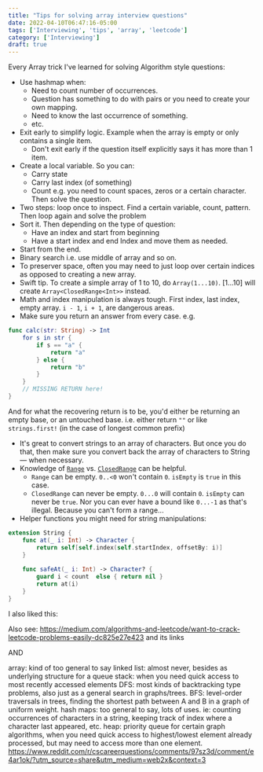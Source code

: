 ```yaml
---
title: "Tips for solving array interview questions"
date: 2022-04-10T06:47:16-05:00
tags: ['Interviewing', 'tips', 'array', 'leetcode']
category: ['Interviewing']
draft: true
---
```


Every Array trick I've learned for solving Algorithm style questions: 

- Use hashmap when:
    - Need to count number of occurrences.
    - Question has something to do with pairs or you need to create your own mapping. 
    - Need to know the last occurrence of something.
    - etc.
- Exit early to simplify logic. Example when the array is empty or only contains a single item.
    - Don't exit early if the question itself explicitly says it has more than 1 item. 
- Create a local variable. So you can: 
    - Carry state
    - Carry last index (of something)
    - Count e.g. you need to count spaces, zeros or a certain character. Then solve the question.
- Two steps: loop once to inspect. Find a certain variable, count, pattern. Then loop again and solve the problem 
- Sort it. Then depending on the type of question:
    - Have an index and start from beginning
    - Have a start index and end Index and move them as needed. 
- Start from the end.
- Binary search i.e. use middle of array and so on.
- To preserver space, often you may need to just loop over certain indices as opposed to creating a new array. 
- Swift tip. To create a simple array of 1 to 10, do `Array(1...10)`. [1...10] will create `Array<ClosedRange<Int>>` instead.
- Math and index manipulation is always tough. First index, last index, empty array. `i - 1`, `i + 1`, are dangerous areas. 
- Make sure you return an answer from every case. e.g. 

```swift
func calc(str: String) -> Int
    for s in str {
        if s == "a" {
            return "a"
        } else {
            return "b"
        }
    }
    // MISSING RETURN here! 
}
```
And for what the recovering return is to be, you'd either be returning an empty base, or an untouched base. i.e. either return `""` or like `strings.first!` (in the case of longest common prefix)

- It's great to convert strings to an array of characters. But once you do that, then make sure you convert back the array of characters to String — when necessary.
- Knowledge of [`Range`](https://developer.apple.com/documentation/swift/range) vs. [`ClosedRange`](https://developer.apple.com/documentation/swift/closedrange) can be helpful.
    - `Range` can be empty. `0..<0` won't contain `0`. `isEmpty` is `true` in this case. 
    - `ClosedRange` can never be empty. `0...0` will contain `0`. `isEmpty` can never be `true`. Nor you can ever have a bound like `0...-1` as that's illegal. Because you can't form a range...
- Helper functions you might need for string manipulations: 
```swift
extension String { 
    func at(_ i: Int) -> Character {
        return self[self.index(self.startIndex, offsetBy: i)]
    }
    
    func safeAt(_ i: Int) -> Character? {
        guard i < count  else { return nil }
        return at(i)
    }
}
```

I also liked this: 


Also see: 
https://medium.com/algorithms-and-leetcode/want-to-crack-leetcode-problems-easily-dc825e27e423 and its links 

AND

array: kind of too general to say
linked list: almost never, besides as underlying structure for a queue
stack: when you need quick access to most recently accessed elements
DFS: most kinds of backtracking type problems, also just as a general search in graphs/trees.
BFS: level-order traversals in trees, finding the shortest path between A and B in a graph of uniform weight.
hash maps: too general to say, lots of uses. ie: counting occurrences of characters in a string, keeping track of index where a character last appeared, etc.
heap: priority queue for certain graph algorithms, when you need quick access to highest/lowest element already processed, but may need to access more than one element.
https://www.reddit.com/r/cscareerquestions/comments/97sz3d/comment/e4ar1ok/?utm_source=share&utm_medium=web2x&context=3